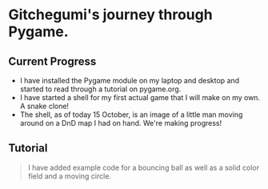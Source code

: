# Gitchegumi's journey through Pygame.

## Current Progress
- I have installed the Pygame module on my laptop and desktop and started to read through a tutorial on pygame.org.
- I have started a shell for my first actual game that I will make on my own. A snake clone!
- The shell, as of today 15 October, is an image of a little man moving around on a DnD map I had on hand. We're making progress!

## Tutorial
> I have added example code for a bouncing ball as well as a solid color field and a moving circle.